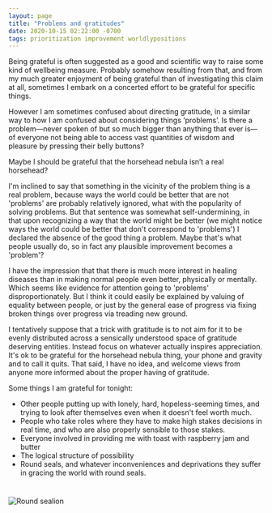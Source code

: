 ```yaml
---
layout: page
title: "Problems and gratitudes"
date: 2020-10-15 02:22:00 -0700
tags: prioritization improvement worldlypositions
---
```

Being grateful is often suggested as a good and scientific way to raise some kind of wellbeing measure. Probably somehow resulting from that, and from my much greater enjoyment of being grateful than of investigating this claim at all, sometimes I embark on a concerted effort to be grateful for specific things.

However I am sometimes confused about directing gratitude, in a similar way to how I am confused about considering things ‘problems’. Is there a problem—never spoken of but so much bigger than anything that ever is—of everyone not being able to access vast quantities of wisdom and pleasure by pressing their belly buttons?

Maybe I should be grateful that the horsehead nebula isn’t a real horsehead?

I'm inclined to say that something in the vicinity of the problem thing is a real problem, because ways the world could be better that are not 'problems' are probably relatively ignored, what with the popularity of solving problems. But that sentence was somewhat self-undermining, in that upon recognizing a way that the world might be better (we might notice ways the world could be better that don't correspond to 'problems') I declared the absence of the good thing a problem. Maybe that's what people usually do, so in fact any plausible improvement becomes a 'problem'?

I have the impression that that there is much more interest in healing diseases than in making normal people even better, physically or mentally. Which seems like evidence for attention going to 'problems' disproportionately. But I think it could easily be explained by valuing of equality between people, or just by the general ease of progress via fixing broken things over progress via treading new ground.

I tentatively suppose that a trick with gratitude is to not aim for it to be evenly distributed across a sensically understood space of gratitude deserving entities. Instead focus on whatever actually inspires appreciation. It's ok to be grateful for the horsehead nebula thing, your phone and gravity and to call it quits. That said, I have no idea, and welcome views from anyone more informed about the proper having of gratitude.

Some things I am grateful for tonight:
- Other people putting up with lonely, hard, hopeless-seeming times, and trying to look after themselves even when it doesn't feel worth much.
- People who take roles where they have to make high stakes decisions in real time, and who are also properly sensible to those stakes.
- Everyone involved in providing me with toast with raspberry jam and butter
- The logical structure of possibility
- Round seals, and whatever inconveniences and deprivations they suffer in gracing the world with round seals.

<img src="/assets/brian-yurasits-round-sealion.jpg" alt="Round sealion" style="margin:25px 0px">
